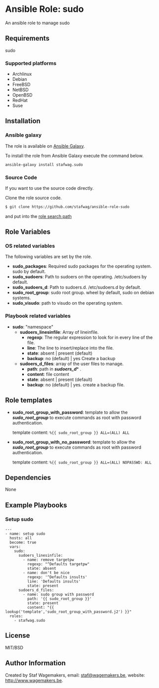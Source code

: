 # Ansible Role: sudo

An ansible role to manage sudo

## Requirements

sudo

### Supported platforms

* Archlinux
* Debian
* FreeBSD
* NetBSD
* OpenBSD
* RedHat
* Suse

## Installation

### Ansible galaxy

The role is available on [Ansible Galaxy](https://galaxy.ansible.com/ui/standalone/roles/stafwag/package_update/).

To install the role from Ansible Galaxy execute the command below. 

```bash
ansible-galaxy install stafwag.sudo
```
### Source Code

If you want to use the source code directly.

Clone the role source code.

```bash
$ git clone https://github.com/stafwag/ansible-role-sudo
```

and put into the [role search path](https://docs.ansible.com/ansible/2.4/playbooks_reuse_roles.html#role-search-path)


## Role Variables

### OS related variables

The following variables are set by the role.

* **sudo_packages**: Required sudo packages for the operating system. sudo by default.
* **sudo_sudoers**: Path to sudoers on the operating. /etc/sudoers by default.
* **sudo_sudoers_d**: Path to sudoers.d. /etc/sudoers.d by default.
* **sudo_root_group**: sudo root group. wheel by default, sudo on debian systems.
* **sudo_visudo**: path to visudo on the operating system.

### Playbook related variables

* **sudo**:
  "namespace"
  * **sudoers_linesinfile**: Array of lineinfile.
    * **regexp**: The regular expression to look for in every line of the file.
    * **line**: The line to insert/replace into the file.
    * **state**: absent | present (default)
    * **backup**: no (default) | yes Create a backup
  * **sudoers_d_files**: array of the user files to manage.
    * **path**: path in ***sudoers_d**** .
    * **content**: file content
    * **state**: absent | present (default)
    * **backup**: no (default) | yes. create a backup file.

## Role templates

* **sudo_root_group_with_password**: template to allow the ***sudo_root_group*** to execute commands as root with password authentication.

  template content: ```%{{ sudo_root_group }} ALL=(ALL) ALL```
* **sudo_root_group_with_no_password**: template to allow the ***sudo_root_group*** to execute commands as root with password authentication.

  template content: ```%{{ sudo_root_group }} ALL=(ALL) NOPASSWD: ALL```


## Dependencies

None

## Example Playbooks

### Setup sudo

```
---
- name: setup sudo
  hosts: all
  become: true
  vars:
    sudo:
      sudoers_linesinfile:
        - name: remove targetpw
          regexp: "^Defaults targetpw"
          state: absent
        - name: don't be nice
          regexp: '^Defaults insults'
          line: 'Defaults insults'
          state: present
      sudoers_d_files:
        - name: sudo group with password
          path: '{{ sudo_root_group }}'
          state: present
          content: "{{ lookup('template','sudo_root_group_with_password.j2') }}"
  roles:
    - stafwag.sudo
```

## License

MIT/BSD

## Author Information

Created by Staf Wagemakers, email: staf@wagemakers.be, website: http://www.wagemakers.be.
